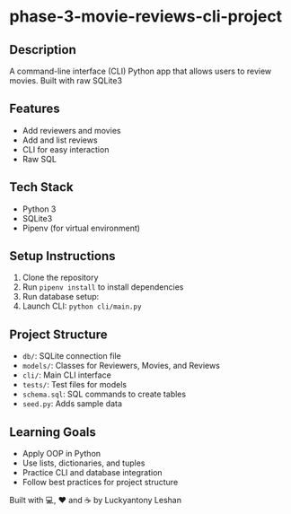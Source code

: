 # phase-3-movie-reviews-cli-project


## Description
A command-line interface (CLI) Python app that allows users to review movies. Built with raw SQLite3 

## Features
- Add reviewers and movies
- Add and list reviews
- CLI for easy interaction
- Raw SQL 

## Tech Stack
- Python 3
- SQLite3
- Pipenv (for virtual environment)

## Setup Instructions
1. Clone the repository
2. Run `pipenv install` to install dependencies
3. Run database setup: 
4. Launch CLI: `python cli/main.py`

## Project Structure
- `db/`: SQLite connection file
- `models/`: Classes for Reviewers, Movies, and Reviews
- `cli/`: Main CLI interface
- `tests/`: Test files for models
- `schema.sql`: SQL commands to create tables
- `seed.py`: Adds sample data

## Learning Goals
- Apply OOP in Python
- Use lists, dictionaries, and tuples
- Practice CLI and database integration
- Follow best practices for project structure

Built with 💻, ❤️ and ☕ by Luckyantony Leshan


